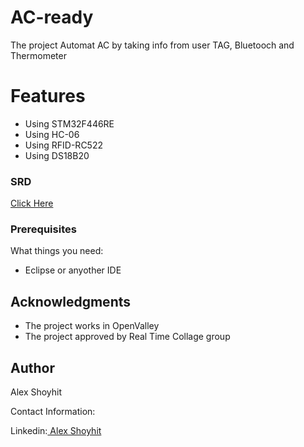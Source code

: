# AC-ready

The project Automat AC by taking info from user TAG, Bluetooch and Thermometer

# Features
- Using STM32F446RE
- Using HC-06
- Using RFID-RC522
- Using DS18B20

### SRD

<a href="https://drive.google.com/file/d/17LCe0ZBViBdYBx1dsYuvT0iAnWJGNQ0P/view?usp=sharing"> Click Here</a>

### Prerequisites

What things you need:
* Eclipse or anyother IDE


## Acknowledgments

* The project works in OpenValley
* The project approved by Real Time Collage group


## Author

Alex Shoyhit

Contact Information:

Linkedin:<a href="https://www.linkedin.com/in/alexshoyhit/"> Alex Shoyhit</a>

